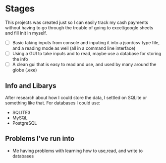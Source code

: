 # Stages
This projects was created just so I can easily track my cash payments without having to go through the trouble of going to excel/google sheets and fill init in myself.

- [ ] Basic taking inputs from console and inputing it into a json/csv type file, and a reading mode as well (all in a command line interface)
- [ ] Using a GUI to take inputs and to read, maybe use a database for storing the info
- [ ] A clean gui that is easy to read and use, and used by many around the globe (.exe)

## Info and Libarys
After research about how I could store the data, I settled on SQLite or something like that.
For databases I could use:
- SQLITE3
- MySQL
- PostgreSQL

## Problems I've run into
- Me having problems with learning how to use,read, and write to databases
